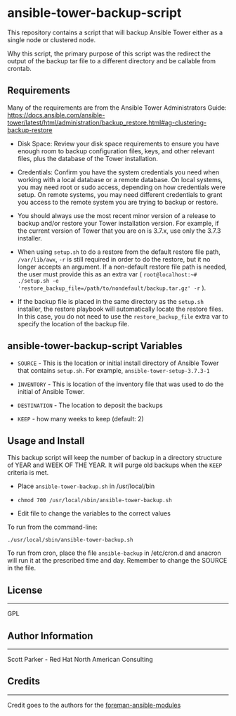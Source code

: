 ansible-tower-backup-script
=========

This repository contains a script that will backup Ansible Tower either as a single node or clustered node.

Why this script, the primary purpose of this script was the redirect the output of the backup tar file to a different directory and be callable from crontab.

Requirements
------------

Many of the requirements are from the Ansible Tower Administrators Guide: https://docs.ansible.com/ansible-tower/latest/html/administration/backup_restore.html#ag-clustering-backup-restore

* Disk Space: Review your disk space requirements to ensure you have enough room to backup configuration files, keys, and other relevant files, plus the database of the Tower installation.

* Credentials: Confirm you have the system credentials you need when working with a local database or a remote database. On local systems, you may need root or sudo access, depending on how credentials were setup. On remote systems, you may need different credentials to grant you access to the remote system you are trying to backup or restore.

* You should always use the most recent minor version of a release to backup and/or restore your Tower installation version. For example, if the current version of Tower that you are on is 3.7.x, use only the 3.7.3 installer.

* When using `setup.sh` to do a restore from the default restore file path, `/var/lib/awx`, `-r` is still required in order to do the restore, but it no longer accepts an argument. If a non-default restore file path is needed, the user must provide this as an extra var ( `root@localhost:~# ./setup.sh -e 'restore_backup_file=/path/to/nondefault/backup.tar.gz' -r` ).

* If the backup file is placed in the same directory as the `setup.sh` installer, the restore playbook will automatically locate the restore files. In this case, you do not need to use the `restore_backup_file` extra var to specify the location of the backup file.

ansible-tower-backup-script Variables
--------------

* `SOURCE` - This is the location or initial install directory of Ansible Tower that contains `setup.sh`. For example, `ansible-tower-setup-3.7.3-1`

* `INVENTORY` - This is location of the inventory file that was used to do the initial of Ansible Tower.

* `DESTINATION` - The location to deposit the backups

* `KEEP` - how many weeks to keep (default: 2)

Usage and Install
----------------

This backup script will keep the number of backup in a directory structure of YEAR and WEEK OF THE YEAR.  It will purge old backups when the `KEEP` criteria is met. 

* Place `ansible-tower-backup.sh` in /usr/local/bin

* `chmod 700 /usr/local/sbin/ansible-tower-backup.sh`

* Edit file to change the variables to the correct values

To run from the command-line:

`./usr/local/sbin/ansible-tower-backup.sh`

To run from cron, place the file `ansible-backup` in /etc/cron.d and anacron will run it at the prescribed time and day. Remember to change the SOURCE in the file.


License
-------
---

GPL

Author Information
------------------
---

Scott Parker - Red Hat North American Consulting

Credits
-------------------
---
Credit goes to the authors for the [foreman-ansible-modules](https://github.com/theforeman/foreman-ansible-modules) 